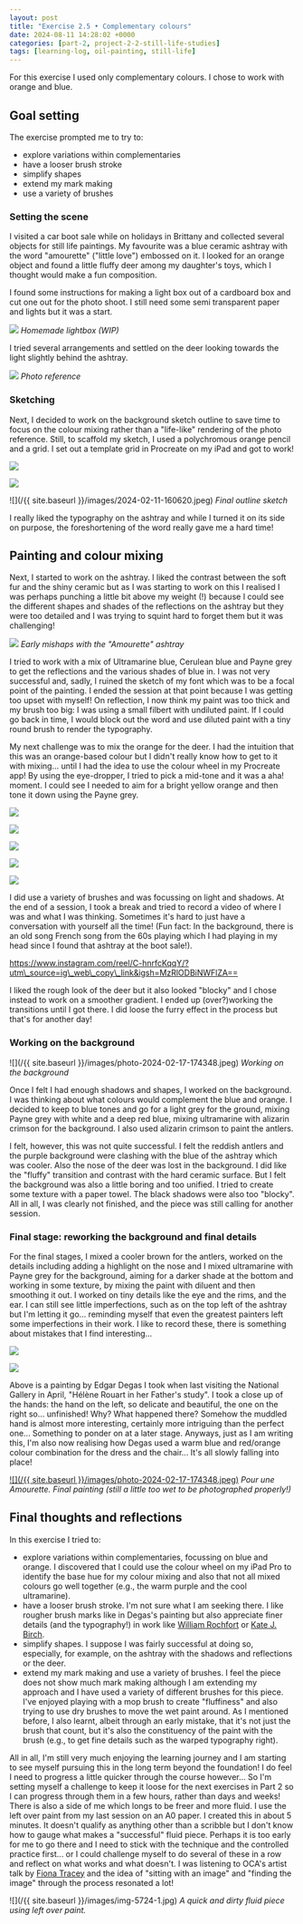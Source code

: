 ```yaml
---
layout: post
title: "Exercise 2.5 • Complementary colours"
date: 2024-08-11 14:28:02 +0000
categories: [part-2, project-2-2-still-life-studies]
tags: [learning-log, oil-painting, still-life]
---
```


For this exercise I used only complementary colours.&nbsp;I chose to work with orange and blue.


## Goal setting


The exercise prompted me to try to:


- explore variations within complementaries
- have a looser brush stroke
- simplify shapes
- extend my mark making
- use a variety of brushes


### Setting the scene 


I visited a car boot sale while on holidays in Brittany and collected several objects for still life paintings. My favourite was a blue ceramic ashtray with the word "amourette" ("little love") embossed on it. I looked for an orange object and found a little fluffy deer among my daughter's toys, which I thought would make a fun composition.



I found some instructions for making a light box out of a cardboard box and cut one out for the photo shoot. I still need some semi transparent paper and lights but it was a start.


![](https://spaces.oca.ac.uk/gaellelog/wp-content/uploads/sites/5355/2024/08/img_5506.jpg)
_Homemade lightbox (WIP)_


I tried several arrangements and settled on the deer looking towards the light slightly behind the ashtray.


![](https://spaces.oca.ac.uk/gaellelog/wp-content/uploads/sites/5355/2024/08/image.jpg)
_Photo reference_

### Sketching


Next, I decided to work on the background sketch outline to save time to focus on the colour mixing rather than a "life-like" rendering of the photo reference. Still, to scaffold my sketch, I used a polychromous orange pencil and a grid. I set out a template grid in Procreate on my iPad and got to work!



![](https://i0.wp.com/oca-wp-journals.s3.eu-west-2.amazonaws.com/wp-content/uploads/sites/5355/2024/08/IMG_5565-scaled.jpeg?ssl=1)

![](https://i2.wp.com/oca-wp-journals.s3.eu-west-2.amazonaws.com/wp-content/uploads/sites/5355/2024/08/IMG_5567-scaled.jpeg?ssl=1)


![](/{{ site.baseurl }}/images/2024-02-11-160620.jpeg)
_Final outline sketch_


I really liked the typography on the ashtray and while I turned it on its side on purpose, the foreshortening of the word really gave me a hard time!


## Painting and colour mixing


Next, I started to work on the ashtray. I liked the contrast between the soft fur and the shiny ceramic but as I was starting to work on this I realised I was perhaps punching a little bit above my weight (!) because I could see the different shapes and shades of the reflections on the ashtray but they were too detailed and I was trying to squint hard to forget them but it was challenging!


![](https://spaces.oca.ac.uk/gaellelog/wp-content/uploads/sites/5355/2024/08/IMG_5609.jpeg)
_Early mishaps with the "Amourette" ashtray_


I tried to work with a mix of Ultramarine blue, Cerulean blue and Payne grey to get the reflections and the various shades of blue in. I was not very successful and, sadly, I ruined the sketch of my font which was to be a focal point of the painting. I ended the session at that point because I was getting too upset with myself! On reflection, I now think my paint was too thick and my brush too big: I was using a small filbert with undiluted paint. If I could go back in time, I would block out the word and use diluted paint with a tiny round brush to render the typography.



My next challenge was to mix the orange for the deer. I had the intuition that this was an orange-based colour but I didn't really know how to get to it with mixing... until I had the idea to use the colour wheel in my Procreate app! By using the eye-dropper, I tried to pick a mid-tone and it was a aha! moment. I could see I needed to aim for a bright yellow orange and then tone it down using the Payne grey.



![](https://i2.wp.com/oca-wp-journals.s3.eu-west-2.amazonaws.com/wp-content/uploads/sites/5355/2024/08/IMG_5620-scaled.jpeg?ssl=1)

![](https://i2.wp.com/oca-wp-journals.s3.eu-west-2.amazonaws.com/wp-content/uploads/sites/5355/2024/08/IMG_5621-scaled.jpeg?ssl=1)

![](https://i2.wp.com/oca-wp-journals.s3.eu-west-2.amazonaws.com/wp-content/uploads/sites/5355/2024/08/IMG_5623-scaled.jpeg?ssl=1)

![](https://i2.wp.com/oca-wp-journals.s3.eu-west-2.amazonaws.com/wp-content/uploads/sites/5355/2024/08/IMG_5624-scaled.jpeg?ssl=1)

![](https://i0.wp.com/oca-wp-journals.s3.eu-west-2.amazonaws.com/wp-content/uploads/sites/5355/2024/08/IMG_5625-scaled.jpeg?ssl=1)



I did use a variety of brushes and was focussing on light and shadows. At the end of a session, I took a break and tried to record a video of where I was and what I was thinking. Sometimes it's hard to just have a conversation with yourself all the time! (Fun fact: In the background, there is an old song French song from the 60s playing which I had playing in my head since I found that ashtray at the boot sale!).


https://www.instagram.com/reel/C-hnrfcKqqY/?utm\_source=ig\_web\_copy\_link&igsh=MzRlODBiNWFlZA==


I liked the rough look of the deer but it also looked "blocky" and I chose instead to work on a smoother gradient. I ended up (over?)working the transitions until I got there. I did loose the furry effect in the process but that's for another day!


### Working on the background

![](/{{ site.baseurl }}/images/photo-2024-02-17-174348.jpeg)
_Working on the background_


Once I felt I had enough shadows and shapes, I worked on the background. I was thinking about what colours would complement the blue and orange. I decided to keep to blue tones and go for a light grey for the ground, mixing Payne grey with white and a deep red blue, mixing ultramarine with alizarin crimson for the background. I also used alizarin crimson to paint the antlers.



I felt, however, this was not quite successful. I felt the reddish antlers and the purple background were clashing with the blue of the ashtray which was cooler. Also the nose of the deer was lost in the background. I did like the "fluffy" transition and contrast with the hard ceramic surface. But I felt the background was also a little boring and too unified. I tried to create some texture with a paper towel. The black shadows were also too "blocky". All in all, I was clearly not finished, and the piece was still calling for another session.


### Final stage: reworking the background and final details


For the final stages, I mixed a cooler brown for the antlers, worked on the details including adding a highlight on the nose and I mixed ultramarine with Payne grey for the background, aiming for a darker shade at the bottom and working in some texture, by mixing the paint with diluent and then smoothing it out. I worked on tiny details like the eye and the rims, and the ear. I can still see little imperfections, such as on the top left of the ashtray but I'm letting it go... reminding myself that even the greatest painters left some imperfections in their work. I like to record these, there is something about mistakes that I find interesting...



![](https://i0.wp.com/oca-wp-journals.s3.eu-west-2.amazonaws.com/wp-content/uploads/sites/5355/2024/08/IMG_4359-scaled.jpg?ssl=1)

![](https://i1.wp.com/oca-wp-journals.s3.eu-west-2.amazonaws.com/wp-content/uploads/sites/5355/2024/08/IMG_4360-scaled.jpg?ssl=1)



Above is a painting by Edgar Degas I took when last visiting the National Gallery in April, "Hélène Rouart in her Father's study". I took a close up of the hands: the hand on the left, so delicate and beautiful, the one on the right so... unfinished! Why? What happened there? Somehow the muddled hand is almost more interesting, certainly more intriguing than the perfect one... Something to ponder on at a later stage. Anyways, just as I am writing this, I'm also now realising how Degas used a warm blue and red/orange colour combination for the dress and the chair... It's all slowly falling into place!


[![](/{{ site.baseurl }}/images/photo-2024-02-17-174348.jpeg)](https://spaces.oca.ac.uk/gaellelog/wp-content/uploads/sites/5355/2024/08/Photo_2024-08-11_092442.jpg)
_Pour une Amourette. Final painting (still a little too wet to be photographed properly!)_

## Final thoughts and reflections


In this exercise I tried to:


- explore variations within complementaries, focussing on blue and orange. I discovered that I could use the colour wheel on my iPad Pro to identify the base hue for my colour mixing and also that not all mixed colours go well together (e.g., the warm purple and the cool ultramarine). 
- have a looser brush stroke. I'm not sure what I am seeking there. I like rougher brush marks like in Degas's painting but also appreciate finer details (and the typography!) in work like [William Rochfort](https://www.williamrochfort.com) or [Kate J. Birch](https://katebirchart.com).
- simplify shapes. I suppose I was fairly successful at doing so, especially, for example, on the ashtray with the shadows and reflections or the deer.
- extend my mark making and use a variety of brushes. I feel the piece does not show much mark making although I am extending my approach and I have used a variety of different brushes for this piece. I've enjoyed playing with a mop brush to create "fluffiness" and also trying to use dry brushes to move the wet paint around. As I mentioned before, I also learnt, albeit through an early mistake, that it's not just the brush that count, but it's also the constituency of the paint with the brush (e.g., to get fine details such as the warped typography right).



All in all, I'm still very much enjoying the learning journey and I am starting to see myself pursuing this in the long term beyond the foundation! I do feel I need to progress a little quicker through the course however... So I'm setting myself a challenge to keep it loose for the next exercises in Part 2 so I can progress through them in a few hours, rather than days and weeks! There is also a side of me which longs to be freer and more fluid. I use the left over paint from my last session on an A0 paper. I created this in about 5 minutes. It doesn't qualify as anything other than a scribble but I don't know how to gauge what makes a "successful" fluid piece. Perhaps it is too early for me to go there and I need to stick with the technique and the controlled practice first... or I could challenge myself to do several of these in a row and reflect on what works and what doesn't. I was listening to OCA's artist talk by [Fiona Tracey](https://oca.cloud.panopto.eu/Panopto/Pages/Embed.aspx?id=cc78fc38-c0a5-4dc3-8e41-b1b601368de0&start=2694.2743315425755) and the idea of "sitting with an image" and "finding the image" through the process resonated a lot!


![](/{{ site.baseurl }}/images/img-5724-1.jpg)
_A quick and dirty fluid piece using left over paint._
